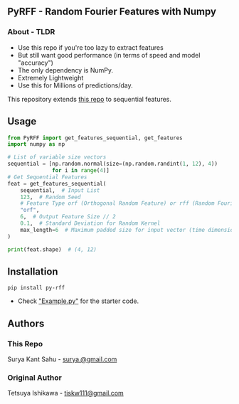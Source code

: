 ## PyRFF - Random Fourier Features with Numpy

### About - TLDR

- Use this repo if you're too lazy to extract features
- But still want good performance (in terms of speed and model "accuracy")
- The only dependency is NumPy.
- Extremely Lightweight
- Use this for Millions of predictions/day.

This repository extends [this repo](https://github.com/tiskw/Random-Fourier-Features) to sequential features.

## Usage

```python
from PyRFF import get_features_sequential, get_features
import numpy as np

# List of variable size vectors
sequential = [np.random.normal(size=(np.random.randint(1, 12), 4))
              for i in range(4)]
# Get Sequential Features
feat = get_features_sequential(
    sequential,  # Input List
    123,  # Random Seed
    # Feature Type orf (Orthogonal Random Feature) or rff (Random Fourier Features)
    "orf",
    6,  # Output Feature Size // 2
    0.1,  # Standard Deviation for Random Kernel
    max_length=6  # Maximum padded size for input vector (time dimension)
)

print(feat.shape)  # (4, 12)
```

## Installation

`pip install py-rff`

- Check ["Example.py"](./Example.py) for the starter code.

## Authors

### This Repo

Surya Kant Sahu - surya.@gmail.com

### Original Author

Tetsuya Ishikawa - tiskw111@gmail.com
